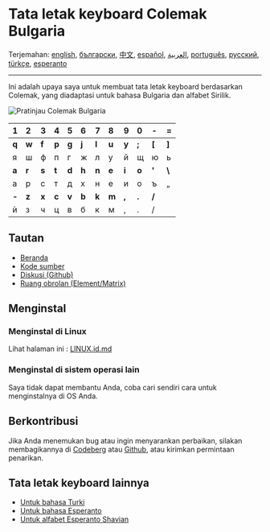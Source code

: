 # Tata letak keyboard Colemak Bulgaria

Terjemahan: [english](README.md), [български](README.bg.md), [中文](README.zh-CN.md), [español](README.es.md), [العربية](README.ar.md), [português](README.pt.md), [русский](README.ru.md), [türkçe](README.tr.md), [esperanto](README.eo.md)

---

Ini adalah upaya saya untuk membuat tata letak keyboard berdasarkan Colemak, yang diadaptasi untuk bahasa Bulgaria dan alfabet Sirilik.

![Pratinjau Colemak Bulgaria](./media/preview.png)

|  1  |  2  |  3  |  4  |  5  |  6  |  7  |  8  |  9  |  0  |  -   |  =   |
| :-  | :-  | :-  | :-  | :-  | :-  | :-  | :-  | :-  | :-  | :-   | :-   |
|**q**|**w**|**f**|**p**|**g**|**j**|**l**|**u**|**y**|**;**|**\[**|**\]**|
|  я  |  ш  |  ф  |  п  |  г  |  ж  |  л  |  у  |  й  |  щ  |  ю  |  ь   |
|**a**|**r**|**s**|**t**|**d**|**h**|**n**|**e**|**i**|**o**|**'** |**\\**|
|  а  |  р  |  с  |  т  |  д  |  х  |  н  |  е  |  и  |  о  |  ъ  |  „   |
|**-**|**z**|**x**|**c**|**v**|**b**|**k**|**m**|**,**|**.**|**/** |      |
|  ѝ  |  з  |  ч  |  ц  |  в  |  б  |  к  |  м  |  ,  |  .  |  /  |      |

## Tautan

* [Beranda](https://salif.github.io/colemak-bg/)
* [Kode sumber](https://codeberg.org/salif/colemak-bg)
* [Diskusi (Github)](https://github.com/salif/colemak-bg/discussions)
* [Ruang obrolan (Element/Matrix)](https://matrix.to/#/#salif-colemak:mozilla.org)

## Menginstal

### Menginstal di Linux

Lihat halaman ini : [LINUX.id.md](./LINUX.id.md)

### Menginstal di sistem operasi lain

Saya tidak dapat membantu Anda, coba cari sendiri cara untuk menginstalnya di OS Anda.

## Berkontribusi

Jika Anda menemukan bug atau ingin menyarankan perbaikan, silakan membagikannya di [Codeberg] atau [Github], atau kirimkan permintaan penarikan.

[Github]: https://github.com/salif/colemak-bg/discussions
[Codeberg]: https://codeberg.org/salif/colemak-bg/issues

## Tata letak keyboard lainnya

* [Untuk bahasa Turki](https://salif.github.io/colemak-tr/)
* [Untuk bahasa Esperanto](https://salif.github.io/colemak-eo/)
* [Untuk alfabet Esperanto Shavian](https://salif.github.io/shaw-eo/)
